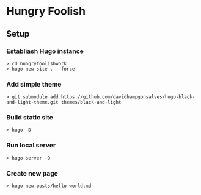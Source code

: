 # Hungry Foolish

## Setup

### Establiash Hugo instance

    > cd hungryfoolishwork
    > hugo new site . --force

### Add simple theme

    > git submodule add https://github.com/davidhampgonsalves/hugo-black-and-light-theme.git themes/black-and-light

### Build static site

    > hugo -D

### Run local server

    > hugo server -D

### Create new page

    > hugo new posts/hello-world.md